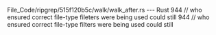 File_Code/ripgrep/515f120b5c/walk/walk_after.rs --- Rust
944         // who ensured correct file-type fileters were being used could still                                                                            944         // who ensured correct file-type filters were being used could still

